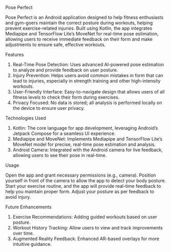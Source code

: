 Pose Perfect

Pose Perfect is an Android application designed to help fitness enthusiasts and gym-goers maintain the correct posture during workouts, helping prevent exercise-related injuries. Built using Kotlin, the app integrates Mediapipe and TensorFlow Lite’s MoveNet for real-time pose estimation, allowing users to receive immediate feedback on their form and make adjustments to ensure safe, effective workouts.

Features

1) Real-Time Pose Detection: Uses advanced AI-powered pose estimation to analyze and provide feedback on user posture.
2) Injury Prevention: Helps users avoid common mistakes in form that can lead to injuries, especially in strength training and other high-intensity workouts.
3) User-Friendly Interface: Easy-to-navigate design that allows users of all fitness levels to check their form during exercises.
4) Privacy Focused: No data is stored; all analysis is performed locally on the device to ensure user privacy.

Technologies Used

1) Kotlin: The core language for app development, leveraging Android’s Jetpack Compose for a seamless UI experience.
2) Mediapipe and MoveNet: Implements Mediapipe and TensorFlow Lite’s MoveNet model for precise, real-time pose estimation and analysis.
3) Android Camera: Integrated with the Android camera for live feedback, allowing users to see their pose in real-time.



Usage

Open the app and grant necessary permissions (e.g., camera).
Position yourself in front of the camera to allow the app to detect your body posture.
Start your exercise routine, and the app will provide real-time feedback to help you maintain proper form.
Adjust your posture as per feedback to avoid injury.

Future Enhancements

1) Exercise Recommendations: Adding guided workouts based on user posture.
2) Workout History Tracking: Allow users to view and track improvements over time.
3) Augmented Reality Feedback: Enhanced AR-based overlays for more intuitive guidance.
